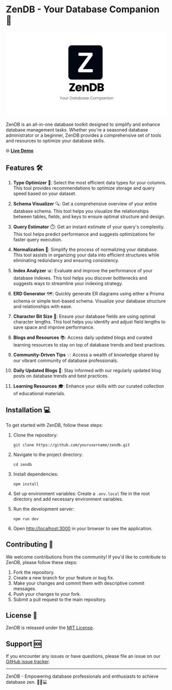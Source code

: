 # ZenDB - Your Database Companion 🚀

![ZenDB Logo](/public/og-image.png?height=200&width=200)

ZenDB is an all-in-one database toolkit designed to simplify and enhance database management tasks. Whether you're a seasoned database administrator or a beginner, ZenDB provides a comprehensive set of tools and resources to optimize your database skills.

🌐 **[Live Demo](https://zendb.vercel.app)**

## Features 🛠️

1. **Type Optimizer** 🧬: Select the most efficient data types for your columns. This tool provides recommendations to optimize storage and query speed based on your dataset.

2. **Schema Visualizer** 🔍: Get a comprehensive overview of your entire database schema. This tool helps you visualize the relationships between tables, fields, and keys to ensure optimal structure and design.

3. **Query Estimator** ⏱️: Get an instant estimate of your query's complexity. This tool helps predict performance and suggests optimizations for faster query execution.

4. **Normalization** 🧹: Simplify the process of normalizing your database. This tool assists in organizing your data into efficient structures while eliminating redundancy and ensuring consistency.

5. **Index Analyzer** 📊: Evaluate and improve the performance of your database indexes. This tool helps you discover bottlenecks and suggests ways to streamline your indexing strategy.

6. **ERD Generator** 🗺️: Quickly generate ER diagrams using either a Prisma schema or simple text-based schema. Visualize your database structure and relationships with ease.

7. **Character Bit Size** 📏: Ensure your database fields are using optimal character lengths. This tool helps you identify and adjust field lengths to save space and improve performance.

8. **Blogs and Resources** 📚: Access daily updated blogs and curated learning resources to stay on top of database trends and best practices.

9. **Community-Driven Tips** 💡: Access a wealth of knowledge shared by our vibrant community of database professionals.

10. **Daily Updated Blogs** 📝: Stay informed with our regularly updated blog posts on database trends and best practices.

11. **Learning Resources** 🎓: Enhance your skills with our curated collection of educational materials.

## Installation 💻

To get started with ZenDB, follow these steps:

1. Clone the repository:

   ```
   git clone https://github.com/yourusername/zendb.git
   ```

2. Navigate to the project directory:

   ```
   cd zendb
   ```

3. Install dependencies:

   ```
   npm install
   ```

4. Set up environment variables:
   Create a `.env.local` file in the root directory and add necessary environment variables.

5. Run the development server:

   ```
   npm run dev
   ```

6. Open [http://localhost:3000](http://localhost:3000) in your browser to see the application.

## Contributing 🤝

We welcome contributions from the community! If you'd like to contribute to ZenDB, please follow these steps:

1. Fork the repository.
2. Create a new branch for your feature or bug fix.
3. Make your changes and commit them with descriptive commit messages.
4. Push your changes to your fork.
5. Submit a pull request to the main repository.

## License 📄

ZenDB is released under the [MIT License](LICENSE).

## Support 🆘

If you encounter any issues or have questions, please file an issue on our [GitHub issue tracker](https://github.com/devrabbani/zendb/issues).

---

ZenDB - Empowering database professionals and enthusiasts to achieve database zen. 🧘‍♂️💻
